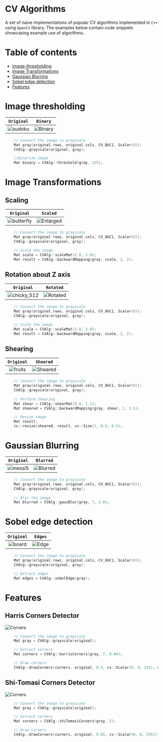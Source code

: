 # CV Algorithms
A set of naive implementations of popular CV algorithms implemented in `C++` using `OpenCV` library. The examples below contain code snippets showcasing example use of algorithms.

# Table of contents
- [Image-thresholding](#Image-thresholding)
- [Image Transformations](#Image-Transformations)
- [Gaussian Blurring](#Gaussian-Blurring)
- [Sobel edge detection](#Sobel-edge-detection)
- [Features](#Features)

# Image thresholding

| `Original` | `Binary` |
| :---:| :---:|
|![sudoku](https://user-images.githubusercontent.com/50104866/178046409-b5905053-e777-494c-ab34-3fb9c5c5eeb7.png) | ![Binary](https://user-images.githubusercontent.com/50104866/178046386-30209dc4-c40d-4f6c-a880-d9c2837442ac.png)|

```C++
    // Convert the image to grayscale
    Mat gray(original.rows, original.cols, CV_8UC1, Scalar(0));
    CVAlg::grayscale(original, gray);

    //Binarize image
    Mat binary = CVAlg::threshold(gray, 125);
```

# Image Transformations

## Scaling

| `Original` | `Scaled` |
| :---:| :---:|
|![butterfly](https://user-images.githubusercontent.com/50104866/178106450-10805a9f-6d99-47d2-9d5d-290d72418c4d.jpg)|![Enlarged](https://user-images.githubusercontent.com/50104866/178106462-62149a57-f3be-4724-9c1b-96b617b00435.png)|


```C++
    // Convert the image to grayscale
    Mat gray(original.rows, original.cols, CV_8UC1, Scalar(0));
    CVAlg::grayscale(original, gray);

    // Scale the image
    Mat scale = CVAlg::scaleMat(2.0, 2.0);
    Mat result = CVAlg::backwardMapping(gray, scale, 2, 2);
```

## Rotation about Z axis

| `Original` | `Rotated` |
| :---:| :---:|
| ![chicky_512](https://user-images.githubusercontent.com/50104866/178111529-a5a7527e-8b52-4495-8539-81341b259bb4.png)|![Rotated](https://user-images.githubusercontent.com/50104866/178111549-a464b869-b390-414d-90d2-9cd7349911b9.png)|


```C++
    // Convert the image to grayscale
    Mat gray(original.rows, original.cols, CV_8UC1, Scalar(0));
    CVAlg::grayscale(original, gray);

    // Scale the image
    Mat scale = CVAlg::scaleMat(2.0, 2.0);
    Mat result = CVAlg::backwardMapping(gray, scale, 2, 2);
```

## Shearing

| `Original` | `Sheared` |
| :---:| :---:|
|![fruits](https://user-images.githubusercontent.com/50104866/178017490-d4207355-a50b-48c8-b19d-da5953ecdc4d.jpg)| ![Sheared](https://user-images.githubusercontent.com/50104866/178017526-11a6ac4d-c25d-4846-b97f-8ad9a6e0b8e2.png)|

```C++
    // Convert the image to grayscale
    Mat gray(original.rows, original.cols, CV_8UC1, Scalar(0));
    CVAlg::grayscale(original, gray);
    
    // Perform Shearing
    Mat shear = CVAlg::shearMat(0.0, 1.1);
    Mat sheared = CVAlg::backwardMapping(gray, shear, 1, 2.5);

    // Resize image
    Mat result;
    cv::resize(sheared, result, cv::Size(), 0.5, 0.5);
```

# Gaussian Blurring

| `Original` | `Blurred` |
| :---:| :---:|
|![messi5](https://user-images.githubusercontent.com/50104866/178017771-976034df-095e-477a-8e84-259ccf8e4cb9.jpg)|  ![Blurred](https://user-images.githubusercontent.com/50104866/178017811-e9bf8d02-aada-4778-ad09-95cba2b1948b.png)|

```C++
    // Convert the image to grayscale
    Mat gray(original.rows, original.cols, CV_8UC1, Scalar(0));
    CVAlg::grayscale(original, gray);
    
    // Blur the image
    Mat blurred = CVAlg::gausBlur(gray, 7, 2.0);
```

# Sobel edge detection

| `Original` | `Edges` |
| :---:| :---:|
|![board](https://user-images.githubusercontent.com/50104866/178017910-103673e6-cc3c-477e-ae6c-ac110038d985.jpg) | ![Edge](https://user-images.githubusercontent.com/50104866/178017881-9e448181-dcc5-4944-b497-37436b781de1.png)|

```C++
    // Convert the image to grayscale
    Mat gray(original.rows, original.cols, CV_8UC1, Scalar(0));
    CVAlg::grayscale(original, gray);

    // Extract edges
    Mat edges = CVAlg::sobelEdge(gray);
```

# Features

## Harris Corners Detector
![Corners](https://user-images.githubusercontent.com/50104866/178045575-cb38ad40-e82f-4d83-a00b-e96bb9f48200.png)


```C++
    // Convert the image to grayscale
    Mat gray = CVAlg::grayscale(original);

    // Extract corners
    Mat corners = CVAlg::harrisCorners(gray, 7, 0.04);

    // Draw corners
    CVAlg::drawCorners(corners, original, 0.5, cv::Scalar(0, 0, 255), cv::MARKER_DIAMOND);
```


## Shi-Tomasi Corners Detector
![Corners](https://user-images.githubusercontent.com/50104866/178031086-d5072d23-7ddb-4e18-9662-78e1ff081c7f.png)

```C++
    // Convert the image to grayscale
    Mat gray = CVAlg::grayscale(original);

    // Extract corners
    Mat corners = CVAlg::shiTomasiCorners(gray, 5);

    // Draw corners
    CVAlg::drawCorners(corners, original, 0.65, cv::Scalar(0, 0, 255));
```
